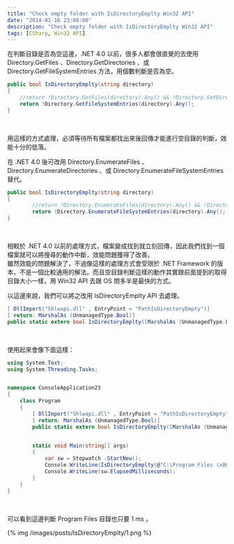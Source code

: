 ```yaml
---
title: "Check empty folder with IsDirectoryEmplty Win32 API"
date: "2014-01-16 23:08:00"
description: "Check empty folder with IsDirectoryEmplty Win32 API"
tags: [CSharp, Win32 API]
---
```



在判斷目錄是否為空這邊，.NET 4.0 以前，很多人都會很直覺的去使用 Directory.GetFiles 、Directory.GetDirectories 、或 Directory.GetFileSystemEntries 方法，用個數判斷是否為空。  

<!-- More -->

```c#
public bool IsDirectoryEmplty(string directory)
{
	//return !Directory.GetFiles(directory).Any() && !Directory.GetDirectories(directory).Any();
	return !Directory.GetFileSystemEntries(directory).Any();
}
```

<br/>

用這樣的方式處理，必須等待所有檔案都找出來後回傳才能進行空目錄的判斷，效能十分的低落。  

在 .NET 4.0 後可改用 Directory.EnumerateFiles 、Directory.EnumerateDirectories 、或 Directory.EnumerateFileSystemEntries 替代。  

```c#
public bool IsDirectoryEmplty(string directory)
{
        //return !Directory.EnumerateFiles(directory).Any() && !Directory.EnumerateDirectories(directory).Any();
        return !Directory.EnumerateFileSystemEntries(directory).Any();
}
```

<br/>

相較於 .NET 4.0 以前的處理方式，檔案變成找到就立刻回傳，因此我們找到一個檔案就可以將搜尋的動作中斷，效能問題獲得了改善。  
雖然效能的問題解決了，不過像這樣的處理方式會受限於 .NET Framework 的版本，不是一個比較通用的解法。而且空目錄判斷這樣的動作其實跟前面提到的取得目錄大小一樣，用 Win32 API 去跟 OS 問多半是最快的方式。  

以這邊來說，我們可以將之改用 IsDirectoryEmplty API 去處理。

```c#
[ DllImport("Shlwapi.dll" , EntryPoint = "PathIsDirectoryEmpty")]
[ return: MarshalAs (UnmanagedType.Bool)]
public static extern bool IsDirectoryEmplty([MarshalAs (UnmanagedType.LPStr)] string directory);
```

<br/>

使用起來會像下面這樣：

```c#
using System.Text;
using System.Threading.Tasks;


namespace ConsoleApplication23
{
    class Program
    {
        [ DllImport("Shlwapi.dll" , EntryPoint = "PathIsDirectoryEmpty")]
        [ return: MarshalAs (UnmanagedType.Bool)]
        public static extern bool IsDirectoryEmplty([MarshalAs (UnmanagedType.LPStr)] string directory);


        static void Main(string[] args)
        {
            var sw = Stopwatch .StartNew();
            Console.WriteLine(IsDirectoryEmplty(@"C:\Program Files (x86)"));
            Console.WriteLine(sw.ElapsedMilliseconds);
        }
    }   
}
```

<br/>

可以看到這邊判斷 Program Files 目錄也只要 1 ms 。   

{% img /images/posts/IsDirectoryEmplty/1.png %}
